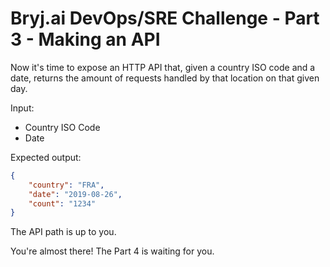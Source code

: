 # Bryj.ai DevOps/SRE Challenge - Part 3 - Making an API
 
Now it's time to expose an HTTP API that, given a country ISO code and a date, returns the amount of requests handled by that location on that given day.

Input:
* Country ISO Code
* Date

Expected output:

```json
{
    "country": "FRA",
    "date": "2019-08-26",
    "count": "1234"
}
```

The API path is up to you.

You're almost there! The Part 4 is waiting for you.
